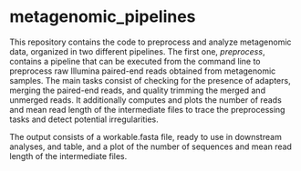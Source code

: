 # metagenomic_pipelines
This repository contains the code to preprocess and analyze metagenomic data, organized in two different pipelines. 
The first one, *preprocess*, contains a pipeline that can be executed from the command line to preprocess raw Illumina paired-end reads obtained from metagenomic samples. The main tasks consist of checking for the presence of adapters, merging the paired-end reads, and quality trimming the merged and unmerged reads.
It additionally computes and plots the number of reads and mean read length of the intermediate files to trace the preprocessing tasks and detect potential irregularities.

The output consists of a workable.fasta file, ready to use in downstream analyses, and table, and a plot of the number of sequences and mean read length of the intermediate files. 
